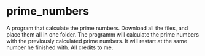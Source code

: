 # prime_numbers
A program that calculate the prime numbers. 
Download all the files, and place them all in one folder. The programm will calculate the prime numbers with the previously 
calculated prime numbers. It will restart at the same number he finished with. 
All credits to me. 

